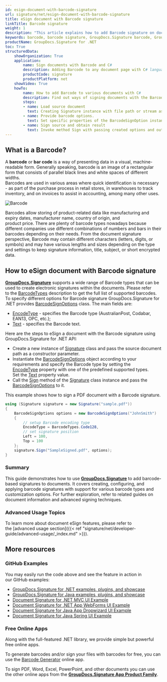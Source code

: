 ```yaml
---
id: esign-document-with-barcode-signature
url: signature/net/esign-document-with-barcode-signature
title: eSign document with Barcode signature
linkTitle: Barcode signature
weight: 1
description: "This article explains how to add Barcode signature on document page with various options like barcode type, barcode text, positioning, alignment and other visual settings with GroupDocs.Signature"
keywords: barcode, barcode signature, GroupDocs.Signature barcode, GroupDocs.Signature barcode signature
productName: GroupDocs.Signature for .NET 
toc: True
structuredData:
    showOrganization: True
    application:    
        name: Sign documents with Barcode and C#    
        description: Adding Barcode to any document page with C# language by GroupDocs.Signature for .NET APIs
        productCode: signature
        productPlatform: net 
    showVideo: True
    howTo:
        name: How to add Barcode to various documents with C# 
        description: Find out ways of signing documents with the Barcode using C#
        steps:
        - name: Load source document
          text: Creating Signature instance with file path or stream as a constructor parameter will load the document. 
        - name: Provide barcode options. 
          text: Set specific properties of the BarcodeSignOption instance like a Barcode type, barcode text, and signature appearance settings.
        - name: Sign source and obtain result 
          text: Invoke method Sign with passing created options and output file data. You can save signed files using a file path or a stream.
---
```

## What is a Barcode?

A **barcode** or **bar code** is a way of presenting data in a visual, machine-readable form. Generally speaking, barcode is an image of a rectangular form that consists of parallel black lines and white spaces of different widths.  
Barcodes are used in various areas where quick identification is necessary - as part of the purchase process in retail stores, in warehouses to track inventory, and on invoices to assist in accounting, among many other uses.

![Barcode](/signature/net/images/esign-document-with-barcode-signature.gif)

Barcodes allow storing of product-related data like manufacturing and expiry dates, manufacturer name, country of origin, and product price. There are plenty of barcode types nowadays because different companies use different combinations of numbers and bars in their barcodes depending on their needs. From the document signature perspective, Barcode may contain different characters (letters, digits, or symbols) and may have various lengths and sizes depending on the type and settings to keep signature information, title, subject, or short encrypted data.  

## How to eSign document with Barcode signature

[**GroupDocs.Signature**](https://products.groupdocs.com/signature/net) supports a wide range of Barcode types that can be used to create electronic signatures within the documents. Please refer to the [BarcodeTypes](https://reference.groupdocs.com/signature/net/groupdocs.signature.domain/barcodetypes/#fields) description to get the full list of supported barcodes.  
To specify different options for Barcode signature GroupDocs.Signature for .NET provides [BarcodeSignOptions](https://reference.groupdocs.com/signature/net/groupdocs.signature.options/barcodesignoptions) class. The main fields are:

* [EncodeType](https://reference.groupdocs.com/signature/net/groupdocs.signature.options/barcodesignoptions/encodetype) - specifies the Barcode type (AustralianPost, Codabar, EAN13, OPC, etc.);
* [Text](https://reference.groupdocs.com/signature/net/groupdocs.signature.options/textsignoptions/text) - specifies the Barcode text.


Here are the steps to eSign a document with the Barcode signature using GroupDocs.Signature for .NET API:
* Create a new instance of [Signature](https://reference.groupdocs.com/signature/net/groupdocs.signature/signature) class and pass the source document path as a constructor parameter.
* Instantiate the [BarcodeSignOptions](https://reference.groupdocs.com/signature/net/groupdocs.signature.options/barcodesignoptions) object according to your requirements and specify the Barcode type by setting the [EncodeType](https://reference.groupdocs.com/signature/net/groupdocs.signature.options/barcodesignoptions/encodetype) property with one of the predefined supported types. Set the [Text](https://reference.groupdocs.com/signature/net/groupdocs.signature.options/textsignoptions/text) property value.
* Call the [Sign](https://reference.groupdocs.com/signature/net/groupdocs.signature/signature/sign/) method of the [Signature](https://reference.groupdocs.com/signature/net/groupdocs.signature/signature) class instance and pass the [BarcodeSignOptions](https://reference.groupdocs.com/signature/net/groupdocs.signature.options/barcodesignoptions) to it.

This example shows how to sign a PDF document with a Barcode signature.

```csharp
using (Signature signature = new Signature("sample.pdf"))
{
    BarcodeSignOptions options = new BarcodeSignOptions("JohnSmith")
    {
        // setup Barcode encoding type
        EncodeType = BarcodeTypes.Code128,
        // set signature position
        Left = 100,
        Top = 100
    };
    signature.Sign("SampleSigned.pdf", options);
}
```

### Summary
This guide demonstrates how to use [**GroupDocs.Signature**](https://products.groupdocs.com/signature/net) to add barcode-based signatures to documents. It covers creating, configuring, and applying barcode signatures with support for various barcode types and customization options. For further exploration, refer to related guides on document information and advanced signing techniques.

### Advanced Usage Topics

To learn more about document eSign features, please refer to the [advanced usage section]({{< ref "signature/net/developer-guide/advanced-usage/_index.md" >}}).

## More resources

### GitHub Examples

You may easily run the code above and see the feature in action in our GitHub examples:

* [GroupDocs.Signature for .NET examples, plugins, and showcase](https://github.com/groupdocs-signature/GroupDocs.Signature-for-.NET)
* [GroupDocs.Signature for Java examples, plugins, and showcase](https://github.com/groupdocs-signature/GroupDocs.Signature-for-Java)
* [Document Signature for .NET MVC UI Example](https://github.com/groupdocs-signature/GroupDocs.Signature-for-.NET-MVC)
* [Document Signature for .NET App WebForms UI Example](https://github.com/groupdocs-signature/GroupDocs.Signature-for-.NET-WebForms)
* [Document Signature for Java App Dropwizard UI Example](https://github.com/groupdocs-signature/GroupDocs.Signature-for-Java-Dropwizard)
* [Document Signature for Java Spring UI Example](https://github.com/groupdocs-signature/GroupDocs.Signature-for-Java-Spring)

### Free Online Apps

Along with the full-featured .NET library, we provide simple but powerful free online apps.

To generate barcodes and/or sign your files with barcodes for free, you can use the [Barcode Generator](https://products.groupdocs.app/signature/generate/barcode) online app.

To sign PDF, Word, Excel, PowerPoint, and other documents you can use the other online apps from the **[GroupDocs.Signature App Product Family](https://products.groupdocs.app/signature/family)**.
